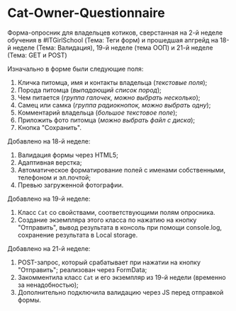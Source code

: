# Cat-Owner-Questionnaire

Форма-опросник для владельцев котиков, сверстанная на 2-й неделе обучения в #ITGirlSchool (Тема: Теги форм) и прошедшая апгрейд на 18-й неделе (Тема: Валидация), 19-й неделе (тема ООП) и 21-й неделе (Тема: GET и POST)

Изначально в форме были следующие поля:

1. Кличка питомца, имя и контакты владельца (_текстовые поля_);
2. Порода питомца (_выпадающий список пород_);
3. Чем питается (_группа галочек, можно выбрать несколько_);
4. Самец или самка (_группа радиокнопок, можно выбрать одну_);
5. Комментарий владельца (_большое текстовое поле_);
6. Приложить фото питомца (_можно выбрать файл с диска_);
7. Кнопка "Сохранить".

Добавлено на 18-й неделе:
1. Валидация формы через HTML5;
2. Адаптивная верстка;
3. Автоматическое форматирование полей с именами собственными, телефоном и эл.почтой;
4. Превью загруженной фотографии.

Добавлено на 19-й неделе:
1. Класс `Cat` со свойствами, соответствующими полям опросника. 
2. Создание экземпляра этого класса по нажатию на кнопку "Отправить", вывод результата в консоль при помощи console.log, сохранение результата в Local storage.

Добавлено на 21-й неделе:
1. POST-запрос, который срабатывает при нажатии на кнопку "Отправить"; реализован через FormData;
2. Закомментила класс `Cat` и его экземпляр из  19-й недели (временно за ненадобностью);
3. Дополнительно подключила валидацию через JS перед отправкой формы.
